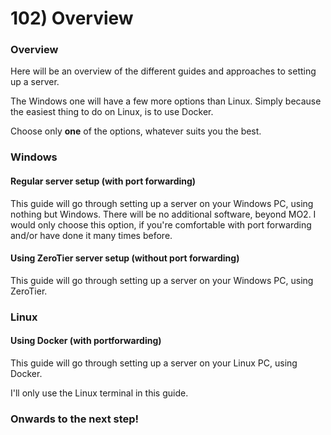 # 102) Overview

### Overview

Here will be an overview of the different guides and approaches to setting up a server.

The Windows one will have a few more options than Linux. Simply because the easiest thing to do on Linux, is to use Docker.

Choose only **one** of the options, whatever suits you the best.

### Windows

#### Regular server setup (with port forwarding)

This guide will go through setting up a server on your Windows PC, using nothing but Windows. There will be no additional software, beyond MO2. I would only choose this option, if you're comfortable with port forwarding and/or have done it many times before.



#### Using ZeroTier server setup (without port forwarding)

This guide will go through setting up a server on your Windows PC, using ZeroTier.



### Linux

#### Using Docker (with portforwarding)

This guide will go through setting up a server on your Linux PC, using Docker.&#x20;

I'll only use the Linux terminal in this guide.



### Onwards to the next step!

